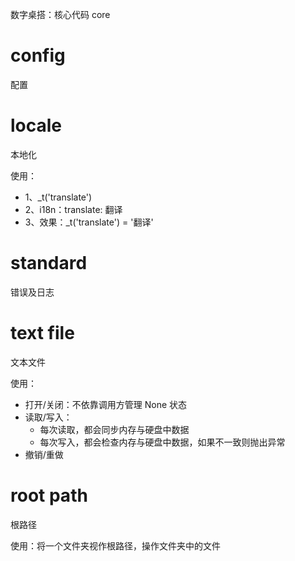 数字桌搭：核心代码 core

# config
配置


# locale
本地化

使用：
- 1、_t('translate')
- 2、i18n：translate: 翻译
- 3、效果：_t('translate') = '翻译'


# standard
错误及日志


# text file
文本文件

使用：
- 打开/关闭：不依靠调用方管理 None 状态
- 读取/写入：
    - 每次读取，都会同步内存与硬盘中数据
    - 每次写入，都会检查内存与硬盘中数据，如果不一致则抛出异常
- 撤销/重做


# root path
根路径

使用：将一个文件夹视作根路径，操作文件夹中的文件
